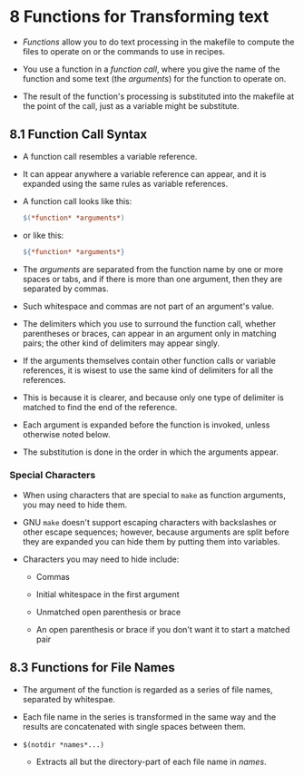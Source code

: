 # 8 Functions for Transforming text

- *Functions* allow you to do text processing in the makefile to compute the files to operate on or the commands to use in recipes.

- You use a function in a *function call*, where you give the name of the function and some text (the *arguments*) for the function to operate on.

- The result of the function's processing is substituted into the makefile at the point of the call, just as a variable might be substitute.

## 8.1 Function Call Syntax

- A function call resembles a variable reference.

- It can appear anywhere a variable reference can appear, and it is expanded using the same rules as variable references.

- A function call looks like this:

	```Makefile
	$(*function* *arguments*)
	```

- or like this:

	```Makefile
	${*function* *arguments*}
	```

- The *arguments* are separated from the function name by one or more spaces or tabs, and if there is more than one argument, then they are separated by commas.

- Such whitespace and commas are not part of an argument's value.

- The delimiters which you use to surround the function call, whether parentheses or braces, can appear in an argument only in matching pairs; the other kind of delimiters may appear singly.

- If the arguments themselves contain other function calls or variable references, it is wisest to use the same kind of delimiters for all the references.

- This is because it is clearer, and because only one type of delimiter is matched to find the end of the reference.

- Each argument is expanded before the function is invoked, unless otherwise noted below.

- The substitution is done in the order in which the arguments appear.

### Special Characters

- When using characters that are special to `make` as function arguments, you may need to hide them.

- GNU `make` doesn't support escaping characters with backslashes or other escape sequences; however, because arguments are split before they are expanded you can hide them by putting them into variables.

- Characters you may need to hide include:

	- Commas

	- Initial whitespace in the first argument

	- Unmatched open parenthesis or brace

	- An open parenthesis or brace if you don't want it to start a matched pair

## 8.3 Functions for File Names

- The argument of the function is regarded as a series of file names, separated by whitespae.

- Each file name in the series is transformed in the same way and the results are concatenated with single spaces between them.

- `$(notdir *names*...)`

	- Extracts all but the directory-part of each file name in *names*.
